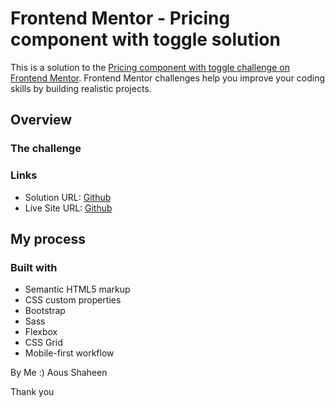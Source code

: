 # Frontend Mentor - Pricing component with toggle solution

This is a solution to the [Pricing component with toggle challenge on Frontend Mentor](https://www.frontendmentor.io/challenges/pricing-component-with-toggle-8vPwRMIC). Frontend Mentor challenges help you improve your coding skills by building realistic projects. 

## Overview

### The challenge

### Links

- Solution URL: [Github](https://github.com/Shaheen121/Pricing-component-with-toggle.git)
- Live Site URL: [Github](https://shaheen121.github.io/Pricing-component-with-toggle/)

## My process

### Built with

- Semantic HTML5 markup
- CSS custom properties
- Bootstrap
- Sass
- Flexbox
- CSS Grid
- Mobile-first workflow

By Me :)
Aous Shaheen

Thank you